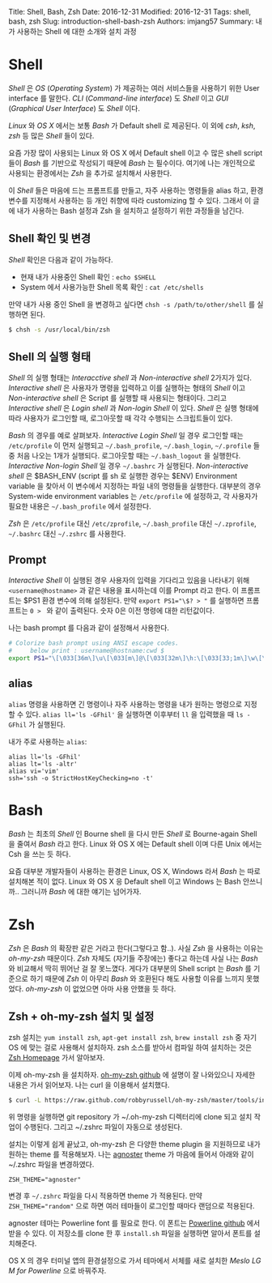 Title: Shell, Bash, Zsh
Date: 2016-12-31
Modified: 2016-12-31
Tags: shell, bash, zsh
Slug: introduction-shell-bash-zsh
Authors: imjang57
Summary: 내가 사용하는 Shell 에 대한 소개와 설치 과정

# Shell

_Shell_ 은 _OS_ (_Operating System_) 가 제공하는 여러 서비스들을 사용하기 위한 User interface 를 말한다. _CLI_ (_Command-line interface_) 도 _Shell_ 이고 _GUI_ (_Graphical User Interface_) 도 _Shell_ 이다.

_Linux_ 와 _OS X_ 에서는 보통 _Bash_ 가 Default shell 로 제공된다. 이 외에 _csh_, _ksh_, _zsh_ 등 많은 _Shell_ 들이 있다.

요즘 가장 많이 사용되는 Linux 와 OS X  에서 Default shell 이고 수 많은 shell script 들이 _Bash_ 를 기반으로 작성되기 때문에 _Bash_ 는 필수이다. 여기에 나는 개인적으로 사용되는 환경에서는 _Zsh_ 을 추가로 설치해서 사용한다.

이 _Shell_ 들은 마음에 드는 프롬프트를 만들고, 자주 사용하는 명령들을 alias 하고, 환경변수를 지정해서 사용하는 등 개인 취향에 따라 customizing 할 수 있다. 그래서 이 글에 내가 사용하는 Bash 설정과 Zsh 을 설치하고 설정하기 위한 과정들을 남긴다.

## Shell 확인 및 변경

_Shell_ 확인은 다음과 같이 가능하다.

- 현재 내가 사용중인 Shell 확인 : `echo $SHELL`
- System 에서 사용가능한 Shell 목록 확인 : `cat /etc/shells`

만약 내가 사용 중인 Shell 을 변경하고 싶다면 `chsh -s /path/to/other/shell` 를 실행하면 된다.

```bash
$ chsh -s /usr/local/bin/zsh
```

## Shell 의 실행 형태

_Shell_ 의 실행 형태는 _Interacctive shell_ 과 _Non-interactive shell_ 2가지가 있다. _Interactive shell_ 은 사용자가 명령을 입력하고 이를 실행하는 형태의 _Shell_ 이고 _Non-interactive shell_ 은 Script 를 실행할 때 사용되는 형태이다. 그리고 _Interactive shell_ 은 _Login shell_ 과 _Non-login Shell_ 이 있다. _Shell_ 은 실행 형태에 따라 사용자가 로그인할 때, 로그아웃할 때 각각 수행되는 스크립트들이 있다.

_Bash_ 의 경우를 예로 살펴보자. _Interactive Login Shell_ 일 경우 로그인할 때는 `/etc/profile` 이 먼저 실행되고 `~/.bash_profile`, `~/.bash_login`, `~/.profile` 들 중 처음 나오는 1개가 실행되다. 로그아웃할 때는 `~/.bash_logout` 을 실행한다. _Interactive Non-login Shell_ 일 경우 `~/.bashrc` 가 실행된다. _Non-interactive shell_ 은 $BASH_ENV (script 를 sh 로 실행한 경우는 $ENV) Environment variable 을 찾아서 이 변수에서 지정하는 파일 내의 명령들을 실행한다. 대부분의 경우 System-wide environment variables 는 `/etc/profile` 에 설정하고, 각 사용자가 필요한 내용은 `~/.bash_profile` 에서 설정한다.

_Zsh_ 은 `/etc/profile` 대신 `/etc/zprofile`, `~/.bash_profile` 대신 `~/.zprofile`, `~/.bashrc` 대신 `~/.zshrc` 를 사용한다.

## Prompt

_Interactive Shell_ 이 실행된 경우 사용자의 입력을 기다리고 있음을 나타내기 위해 `<username@hostname>` 과 같은 내용을 표시하는데 이를 Prompt 라고 한다. 이 프롬프트는 $PS1 환경 변수에 의해 설정된다. 만약 `export PS1="\$? > "` 를 실행하면 프롬프트는 `0 > ` 와 같이 출력된다. 숫자 0은 이전 명령에 대한 리턴값이다.

나는 bash prompt 를 다음과 같이 설정해서 사용한다.

```bash
# Colorize bash prompt using ANSI escape codes.
#     below print : username@hostname:cwd $
export PS1="\[\033[36m\]\u\[\033[m\]@\[\033[32m\]\h:\[\033[33;1m\]\w\[\033[m\]\$ "
```

## alias

`alias` 명령을 사용하면 긴 명령이나 자주 사용하는 명령을 내가 원하는 명령으로 지정할 수 있다. `alias ll='ls -GFhil'` 을 실행하면 이후부터 `ll` 을 입력했을 때 `ls -GFhil` 가 실행된다.

내가 주로 사용하는 `alias`:

```
alias ll='ls -GFhil'
alias lt='ls -altr'
alias vi='vim'
ssh='ssh -o StrictHostKeyChecking=no -t'
```

# Bash

_Bash_ 는 최초의 _Shell_ 인 Bourne shell 을 다시 만든 _Shell_ 로 Bourne-again Shell 을 줄여서 _Bash_ 라고 한다. Linux 와 OS X 에는 Default shell 이며 다른 Unix 에서는 Csh 을 쓰는 듯 하다.

요즘 대부분 개발자들이 사용하는 환경은 Linux, OS X, Windows 라서 _Bash_ 는 따로 설치해본 적이 없다. Linux 와 OS X 응 Default shell 이고 Windows 는 Bash 안쓰니까.. 그러니까 _Bash_ 에 대한 얘기는 넘어가자.

# Zsh

_Zsh_ 은 _Bash_ 의 확장판 같은 거라고 한다(그렇다고 함..). 사실 _Zsh_ 을 사용하는 이유는 _oh-my-zsh_ 때문이다. _Zsh_ 자체도 (자기들 주장에는) 좋다고 하는데 사실 나는 _Bash_ 와 비교해서 딱히 뛰어난 걸 잘 못느꼈다. 게다가 대부분의 Shell script 는 _Bash_ 를 기준으로 하기 때문에 _Zsh_ 이 아무리 _Bash_ 와 호환된다 해도 사용할 이유를 느끼지 못했었다. _oh-my-zsh_ 이 없었으면 아마 사용 안했을 듯 하다.

## Zsh + oh-my-zsh 설치 및 설정

zsh 설치는 `yum install zsh`, `apt-get install zsh`, `brew install zsh` 중 자기 OS 에 맞는 걸로 사용해서 설치하자. zsh 소스를 받아서 컴파일 하여 설치하는 것은 [Zsh Homepage](http://www.zsh.org) 가서 알아보자.

이제 oh-my-zsh 을 설치하자. [oh-my-zsh github](https://github.com/robbyrussell/oh-my-zsh) 에 설명이 잘 나와있으니 자세한 내용은 가서 읽어보자. 나는 curl 을 이용해서 설치했다.

```bash
$ curl -L https://raw.github.com/robbyrussell/oh-my-zsh/master/tools/install.sh | sh
```

위 명령을 실행하면 git repository 가 ~/.oh-my-zsh 디렉터리에 clone 되고 설치 작업이 수행된다. 그리고 ~/.zshrc 파일이 자동으로 생성된다.

설치는 이렇게 쉽게 끝났고, oh-my-zsh 은 다양한 theme plugin 을 지원하므로 내가 원하는 theme 를 적용해보자. 나는 [agnoster](https://gist.github.com/agnoster/3712874) theme 가 마음에 들어서 아래와 같이 ~/.zshrc 파일을 변경하였다.

```
ZSH_THEME="agnoster"
```

변경 후 `~/.zshrc` 파일을 다시 적용하면 theme 가 적용된다. 만약 `ZSH_THEME="random"` 으로 하면 여러 테마들이 로그인할 때마다 랜덤으로 적용된다.

agnoster 테마는 Powerline font 를 필요로 한다. 이 폰트는 [Powerline github](https://github.com/powerline/fonts) 에서 받을 수 있다. 이 저장소를 clone 한 후 `install.sh` 파일을 실행하면 알아서 폰트를 설치해준다.

OS X 의 경우 터미널 앱의 환경설정으로 가서 테마에서 서체를 새로 설치한 _Meslo LG M for Powerline_ 으로 바꿔주자.

